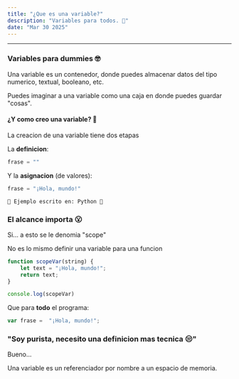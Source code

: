 ```yaml
---
title: "¿Que es una variable?"
description: "Variables para todos. 👀"
date: "Mar 30 2025"
---
```


---

### Variables para dummies 🤓

Una variable es un contenedor, donde puedes almacenar datos del tipo numerico, textual, booleano, etc.

Puedes imaginar a una variable como una caja en donde puedes guardar "cosas".

#### ¿Y como creo una variable? 👀

La creacion de una variable tiene dos etapas

La **definicion**:
```python
frase = ""
```
Y la **asignacion** (de valores):
```python
frase = "¡Hola, mundo!"
```

```
📌 Ejemplo escrito en: Python 🐍
```

### El alcance importa 😮

Si... a esto se le denomia "scope"

No es lo mismo definir una variable para una funcion

```js
function scopeVar(string) {
    let text = "¡Hola, mundo!";
    return text;
}

console.log(scopeVar)
```

Que para **todo** el programa: 
```js
var frase =  "¡Hola, mundo!"; 
```

### "Soy purista, necesito una definicion mas tecnica 😒"

Bueno...

Una variable es un referenciador por nombre a un espacio de memoria.